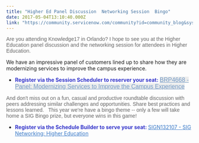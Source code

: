 ```yaml
---
title: "Higher Ed Panel Discussion  Networking Session  Bingo"
date: 2017-05-04T13:10:40.000Z
link: "https://community.servicenow.com/community?id=community_blog&sys_id=b56c2ea1dbd0dbc01dcaf3231f9619b7"
---
```

<p style="font-family: arial, sans-serif; color: #666666;"><span style="font-weight: inherit; font-style: inherit; font-family: inherit;">Are you attending Kno</span><span style="font-weight: inherit; font-style: inherit; font-family: inherit;">wledge17 in Orlando? I hope to see you at the Higher Education panel discussion and the networking session for attendees in Higher Education.</span></p><p style="font-family: arial, sans-serif; color: #666666;"></p><p><span style="font-weight: inherit; font-style: inherit; font-family: inherit;">We have an impressive panel of customers lined up to share how they are modernizing services to improve the campus experience. </span></p><ul><li><strong style="color: #3334ca;"><span style="font-style: inherit; font-family: inherit;">Register via the Session Scheduler </span><span style="font-style: inherit; font-family: inherit;">to reserver your seat:</span></strong><span style="font-weight: inherit; font-style: inherit; font-family: inherit;"> </span><span style="font-weight: inherit; font-style: inherit; font-family: inherit;"><a class="openInPopup" href="https://knowledge.servicenowevents.com/connect/sessionDetail.ww?SESSION_ID=4668" style="color: #7299c6; font-size: 16px; font-family: Omnes-Rg, Arial, Verdana, sans-serif; background-color: #ebecec;"><span class="abbreviation">BRP4668 - </span><span class="title">Panel: Modernizing Services to Improve the Campus Experience</span></a></span></li></ul><p style="font-family: arial, sans-serif; color: #666666;"><span style="font-weight: inherit; font-style: inherit; font-family: inherit;"><span class="title" style="font-size: 1.2em;"></span></span></p><p style="font-family: arial, sans-serif; color: #666666;"><span style="font-weight: inherit; font-style: inherit; font-family: inherit;">And don't miss out on a fun, casual and productive roundtable discussion with peers addressing similar challenges and opportunities. <span style="font-weight: inherit; font-style: inherit; font-family: inherit;">Share best practices and lessons learned.   </span></span><span style="font-weight: inherit; font-style: inherit; font-family: inherit;">This year we're have a bingo theme -- only a few will take home a SIG Bingo prize, but everyone wins in this game!</span></p><ul><li><span style="font-weight: inherit; font-style: inherit; font-family: inherit;"><span style="color: #3334ca;"><strong>Register via the Schedule Builder to serve your seat: </strong></span> </span><span style="color: #303030; font-weight: inherit; font-family: inherit; font-style: inherit;"><a _jive_internal="true" href="https://knowledge.servicenowevents.com/connect/sessionDetail.ww?SESSION_ID=132107" rel="nofollow" style="font-weight: inherit; font-style: inherit; font-family: inherit; color: #3778c7;" target="_blank"><span style="font-weight: inherit; font-style: inherit; font-family: inherit;">SIGN132107 - </span><span style="font-weight: inherit; font-style: inherit; font-family: inherit;">SIG Networking: Higher Education</span></a></span></li></ul>